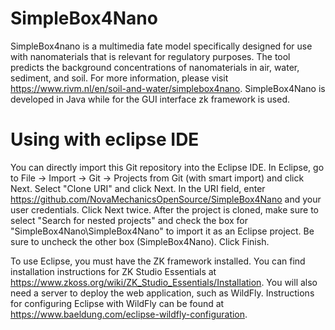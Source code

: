 # SimpleBox4Nano

SimpleBox4nano is a multimedia fate model specifically designed for use with nanomaterials that is relevant for regulatory purposes. The tool predicts the background concentrations of nanomaterials in air, water, sediment, and soil. For more information, please visit https://www.rivm.nl/en/soil-and-water/simplebox4nano.
SimpleBox4Nano is developed in Java while for the GUI interface zk framework is used. 


# Using with eclipse IDE
You can directly import this Git repository into the Eclipse IDE. In Eclipse, go to File → Import → Git → Projects from Git (with smart import) and click Next. Select "Clone URI" and click Next. In the URI field, enter https://github.com/NovaMechanicsOpenSource/SimpleBox4Nano and your user credentials. Click Next twice. After the project is cloned, make sure to select "Search for nested projects" and check the box for "SimpleBox4Nano\SimpleBox4Nano" to import it as an Eclipse project. Be sure to uncheck the other box (SimpleBox4Nano). Click Finish.

To use Eclipse, you must have the ZK framework installed. You can find installation instructions for ZK Studio Essentials at https://www.zkoss.org/wiki/ZK_Studio_Essentials/Installation. You will also need a server to deploy the web application, such as WildFly. Instructions for configuring Eclipse with WildFly can be found at https://www.baeldung.com/eclipse-wildfly-configuration.

